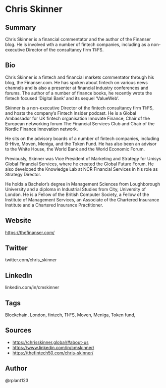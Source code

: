 # Chris Skinner

## Summary
Chris Skinner is a financial commentator and the author of the Finanser blog. He is involved wth a number of fintech companies, including as a non-executive Director of the consultancy firm 11:FS.

## Bio
Chris Skinner is a fintech and financial markets commentator through his blog, the Finanser.com. He has spoken about fintech on various news channels and is also a presenter at financial industry conferences and forums. The author of a number of finance books, he recently wrote the fintech focused ‘Digital Bank’ and its sequel ‘ValueWeb’. 

Skinner is a non-executive Director of the fintech consultancy firm 11:FS, and hosts the company’s Fintech Insider podcast. He is a Global Ambassador for UK fintech organisation Innovate Finance, Chair of the European networking forum The Financial Services Club and Chair of the Nordic Finance Innovation network.
 
He sits on the advisory boards of a number of fintech companies, including B-Hive, Moven, Meniga, and the Token Fund. He has also been an advisor to the White House, the World Bank and the World Economic Forum.
  
Previously, Skinner was Vice President of Marketing and Strategy for Unisys Global Financial Services, where he created the Global Future Forum. He also developed the Knowledge Lab  at NCR Financial Services in his role as Strategy Director.
 
He holds a Bachelor’s degree in Management Sciences from Loughborough University and a diploma in Industrial Studies from City, University of London. He is a Fellow of the British Computer Society, a Fellow of the Institute of Management Services, an Associate of the Chartered Insurance Institute and a Chartered Insurance Practitioner.

## Website
https://thefinanser.com/

## Twitter
twitter.com/chris_skinner

## LinkedIn
linkedin.com/in/cmskinner

## Tags
Blockchain, London, fintech, 11:FS, Moven, Meniga, Token fund,

## Sources
* https://chrisskinner.global/#about-us
* https://www.linkedin.com/in/cmskinner/
* https://thefintech50.com/chris-skinner/

## Author
@rplant123
